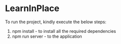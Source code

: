 # LearnInPlace

To run the project, kindly execute the below steps:
1. npm install - to install all the required dependencies
2. npm run server - to the application
